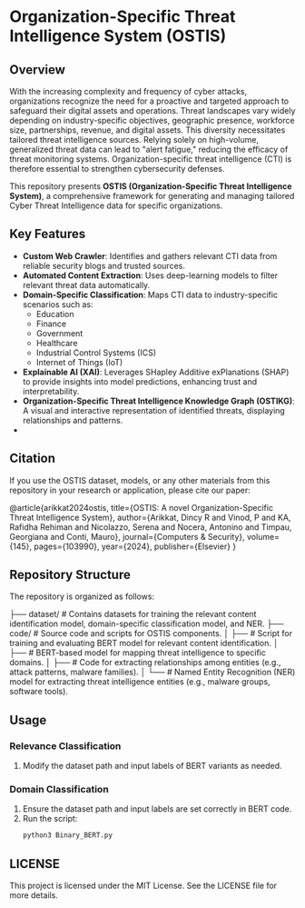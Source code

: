 # Organization-Specific Threat Intelligence System (OSTIS)

## Overview

With the increasing complexity and frequency of cyber attacks, organizations recognize the need for a proactive and targeted approach to safeguard their digital assets and operations. Threat landscapes vary widely depending on industry-specific objectives, geographic presence, workforce size, partnerships, revenue, and digital assets. This diversity necessitates tailored threat intelligence sources. Relying solely on high-volume, generalized threat data can lead to "alert fatigue," reducing the efficacy of threat monitoring systems. Organization-specific threat intelligence (CTI) is therefore essential to strengthen cybersecurity defenses.

This repository presents **OSTIS (Organization-Specific Threat Intelligence System)**, a comprehensive framework for generating and managing tailored Cyber Threat Intelligence data for specific organizations.

## Key Features

- **Custom Web Crawler**: Identifies and gathers relevant CTI data from reliable security blogs and trusted sources.
- **Automated Content Extraction**: Uses deep-learning models to filter relevant threat data automatically.
- **Domain-Specific Classification**: Maps CTI data to industry-specific scenarios such as:
  - Education
  - Finance
  - Government
  - Healthcare
  - Industrial Control Systems (ICS)
  - Internet of Things (IoT)
- **Explainable AI (XAI)**: Leverages SHapley Additive exPlanations (SHAP) to provide insights into model predictions, enhancing trust and interpretability.
- **Organization-Specific Threat Intelligence Knowledge Graph (OSTIKG)**: A visual and interactive representation of identified threats, displaying relationships and patterns.
- 
## Citation 
If you use the OSTIS dataset, models, or any other materials from this repository in your research or application, please cite our paper:

@article{arikkat2024ostis,
  title={OSTIS: A novel Organization-Specific Threat Intelligence System},
  author={Arikkat, Dincy R and Vinod, P and KA, Rafidha Rehiman and Nicolazzo, Serena and Nocera, Antonino and Timpau, Georgiana and Conti, Mauro},
  journal={Computers \& Security},
  volume={145},
  pages={103990},
  year={2024},
  publisher={Elsevier}
}

## Repository Structure

The repository is organized as follows:

├── dataset/ # Contains datasets for training the relevant content identification model, domain-specific classification model, and NER. 
├── code/ # Source code and scripts for OSTIS components. 
│ ├── # Script for training and evaluating BERT model for relevant content identification. 
│ ├── # BERT-based model for mapping threat intelligence to specific domains. 
│ ├── # Code for extracting relationships among entities (e.g., attack patterns, malware families). 
│ └── # Named Entity Recognition (NER) model for extracting threat intelligence entities (e.g., malware groups, software tools). 


## Usage

### Relevance Classification
1. Modify the dataset path and input labels of BERT variants as needed.

### Domain Classification
1. Ensure the dataset path and input labels are set correctly in BERT code.
2. Run the script:
   ```bash
   python3 Binary_BERT.py


## LICENSE 
This project is licensed under the MIT License. See the LICENSE file for more details.
